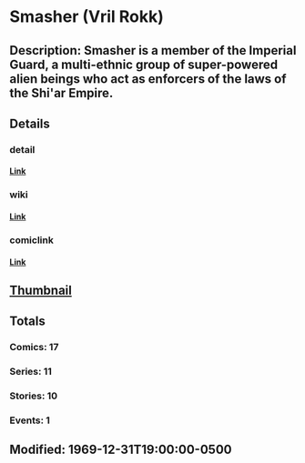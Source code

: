 # Smasher (Vril Rokk)
## Description: Smasher is a member of the Imperial Guard, a multi-ethnic group of super-powered alien beings who act as enforcers of the laws of the Shi'ar Empire.
## Details
### detail
#### [Link](http://marvel.com/characters/2148/smasher?utm_campaign=apiRef&utm_source=225578a89fc76f3d20fbffda5d17a88d)
### wiki
#### [Link](http://marvel.com/universe/Smasher_%28Vril_Rokk%29?utm_campaign=apiRef&utm_source=225578a89fc76f3d20fbffda5d17a88d)
### comiclink
#### [Link](http://marvel.com/comics/characters/1009603/smasher_vril_rokk?utm_campaign=apiRef&utm_source=225578a89fc76f3d20fbffda5d17a88d)
## [Thumbnail](http://i.annihil.us/u/prod/marvel/i/mg/5/d0/4c003ae66139c.jpg)
## Totals
### Comics: 17
### Series: 11
### Stories: 10
### Events: 1
## Modified: 1969-12-31T19:00:00-0500